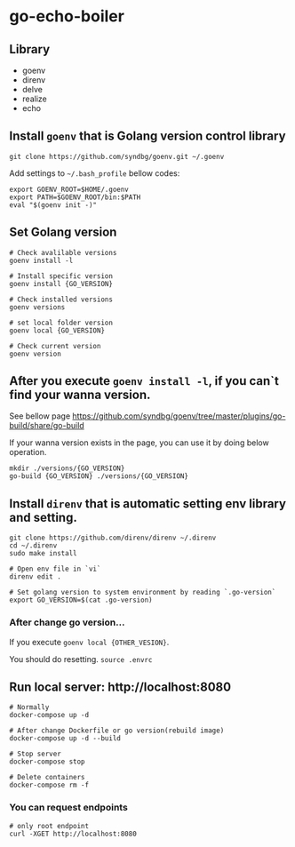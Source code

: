 # go-echo-boiler

## Library

- goenv
- direnv
- delve
- realize
- echo

## Install `goenv` that is Golang version control library

```
git clone https://github.com/syndbg/goenv.git ~/.goenv
```

Add settings to `~/.bash_profile` bellow codes:

```
export GOENV_ROOT=$HOME/.goenv
export PATH=$GOENV_ROOT/bin:$PATH
eval "$(goenv init -)"
```

## Set Golang version

```
# Check avalilable versions
goenv install -l

# Install specific version
goenv install {GO_VERSION}

# Check installed versions
goenv versions

# set local folder version
goenv local {GO_VERSION}

# Check current version
goenv version
```

## After you execute `goenv install -l`, if you can`t find your wanna version.

See bellow page
https://github.com/syndbg/goenv/tree/master/plugins/go-build/share/go-build

If your wanna version exists in the page, you can use it by doing below operation.

```
mkdir ./versions/{GO_VERSION}
go-build {GO_VERSION} ./versions/{GO_VERSION}
```

## Install `direnv` that is automatic setting env library and setting.

```
git clone https://github.com/direnv/direnv ~/.direnv
cd ~/.direnv
sudo make install
```

```
# Open env file in `vi`
direnv edit .

# Set golang version to system environment by reading `.go-version` 
export GO_VERSION=$(cat .go-version)
```

### After change go version...

If you execute `goenv local {OTHER_VESION}`.

You should do resetting.
`source .envrc`

## Run local server: http://localhost:8080

```
# Normally
docker-compose up -d

# After change Dockerfile or go version(rebuild image)
docker-compose up -d --build

# Stop server
docker-compose stop

# Delete containers
docker-compose rm -f
```

### You can request endpoints

```
# only root endpoint
curl -XGET http://localhost:8080
```
